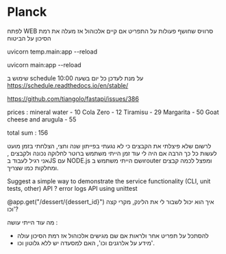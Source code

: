 # Planck


לפתח WEB סרוויס שחושף פעולות על התפריט
אם קיים אלכוהול אז מעלה את רמת הסיכון על הביטוח 

uvicorn temp.main:app --reload

uvicorn main:app --reload

שימוש ב schedule על מנת לעדכן כל יום בשעה 10:00
https://schedule.readthedocs.io/en/stable/

https://github.com/tiangolo/fastapi/issues/386

prices  :
mineral water - 10
Cola Zero - 12 
Tiramisu - 29
Margarita - 50
Goat cheese and arugula - 55

total sum : 156 

לרשום שלא פיצלתי את הקבצים כי לא נגעתי בפייתון שנה וחצי, הצלחתי בזמן מועט לעשות כל כך הרבה אם היה לי עוד זמן הייתי משתמש ברוטר לחלוקה נכונה ולקבצים
, אני רגיל לעבוד בJS עם NODE.js ושם הייתי משתמש בrouter ומפצל לכמה קבצים ומחלקות כמו שצריך.


Suggest a simple way to demonstrate the service functionality (CLI, unit tests, other)
 API ? 
error logs
API
using unittest

@app.get("/dessert/{dessert_id}")
איך הוא יכול לשבור לי את הלינק, מקרי קצה וכו'?



מה עוד הייתי עושה : 
* להסתכל על תפריט אחר ולראות אם שם מגישים אלכוהול אז רמת הסיכון עולה 
* מידע על אלרגנים וכו', האם למסעדה יש ללא גלוטון וכו'.
